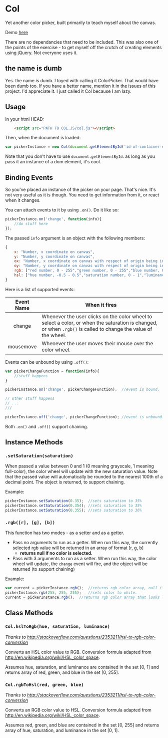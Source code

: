 # Col
Yet another color picker, built primarily to teach myself about the canvas.

Demo [here](http://gaberankin.github.io/color-picker/)

There are no dependancies that need to be included.  This was also one of the points of the exercise - to get myself off the crutch of creating elements using jQuery.  Not everyone uses it.

## the name is dumb
Yes.  the name *is* dumb.  I toyed with calling it ColorPicker.  That would have been dumb too.  If you have a better name, mention it in the issues of this project.  I'd appreciate it.  I just called it Col because I am lazy.

## Usage
In your html HEAD:
```html
	<script src="PATH TO COL.JS/col.js"></script>
```

Then, when the document is loaded:

```js
var pickerInstance = new Col(document.getElementById('id-of-container-element'));
```

Note that you don't have to use `document.getElementById`.  as long as you pass it an instance of a dom element, it's cool.

## Binding Events
So you've placed an instance of the picker on your page.  That's nice.  It's not very useful as it is though.  You need to get information from it, or react when it changes.

You can attach events to it by using `.on()`.  Do it like so:

```js
pickerInstance.on('change', function(info){
	//do stuff here
});
```

The passed `info` argument is an object with the following members:

```js
{
	x: "Number, x coordinate on canvas",
	y: "Number, y coordinate on canvas",
	ox: "Number, x coordinate on canvas with respect of origin being in center of canvas",
	oy: "Number, y coordinate on canvas with respect of origin being in center of canvas",
	rgb: ["red number, 0 - 255","green number, 0 - 255","blue number, 0 - 255"],
	hsl: ["hue number, -0.5 - 0.5","saturation number, 0 - 1","luminance number, 0 - 1"]	//note that hue is coming back between -0.5 and 0.5.  this is a known issue.  I'm working on it.
}
```

Here is a list of supported events:

Event Name | When it fires
:---------:|---------------
change     | Whenever the user clicks on the color wheel to select a color, or when the saturation is changed, or when `.rgb()` is called to change the value of the wheel.
mousemove  | Whenever the user moves their mouse over the color wheel.

Events can be unbound by using `.off()`:

```js
var pickerChangeFunction = function(info){
	//stuff happens
}

pickerInstance.on('change', pickerChangeFunction);	//event is bound.

// other stuff happens
// ...
///

pickerInstance.off('change', pickerChangeFunction);	//event is unbound.
```

Both `.on()` and `.off()` support chaining.

## Instance Methods

### `.setSaturation(saturation)`

When passed a value between 0 and 1 (0 meaning grayscale, 1 meaning full-color), the color wheel will update with the new saturation value.  Note that the passed value will automatically be rounded to the nearest 100th of a decimal point.
The object is returned, to support chaining.

Example:
```js
pickerInstance.setSaturation(0.35);	 //sets saturation to 35%
pickerInstance.setSaturation(0.354); //sets saturation to 35%
pickerInstance.setSaturation(0.355); //sets saturation to 36%
```


### `.rgb([r], [g], [b])`

This function has two modes - as a setter and as a getter.
 + Pass no arguments to run as a getter.  When run this way, the currently selected rgb value will be returned in an array of format [r, g, b]
   + **returns null if no color is selected.**
 + Pass with 3 arguments to run as a setter.  When run this way, the color wheel will update, the `change` event will fire, and the object will be returned (to support chaining)

Example:
```js
var current = pickerInstance.rgb();	 //returns rgb color array, null if none selected.
pickerInstance.rgb(255, 255, 255);	 //sets color to white.
current = pickerInstance.rgb();	 //returns rgb color array that looks like [255, 255, 255]
```

## Class Methods

### `Col.hslToRgb(hue, saturation, luminance)`
*Thanks to http://stackoverflow.com/questions/2353211/hsl-to-rgb-color-conversion*

Converts an HSL color value to RGB. Conversion formula adapted from http://en.wikipedia.org/wiki/HSL_color_space.

Assumes hue, saturation, and luminance are contained in the set [0, 1] and returns array of red, green, and blue in the set [0, 255].

### `Col.rgbToHsl(red, green, blue)`
*Thanks to http://stackoverflow.com/questions/2353211/hsl-to-rgb-color-conversion*

Converts an RGB color value to HSL. Conversion formula adapted from http://en.wikipedia.org/wiki/HSL_color_space.

Assumes red, green, and blue are contained in the set [0, 255] and returns array of hue, saturation, and luminance in the set [0, 1].
